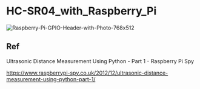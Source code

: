 # HC-SR04_with_Raspberry_Pi

![Raspberry-Pi-GPIO-Header-with-Photo-768x512](https://github.com/chibaf/Raspberry-Pi-and-HC-SR04-and-SSR/assets/1296728/10dbe5b0-d44f-4c5e-a9e4-0d64984ac30a)

## Ref

Ultrasonic Distance Measurement Using Python - Part 1 - Raspberry Pi Spy

https://www.raspberrypi-spy.co.uk/2012/12/ultrasonic-distance-measurement-using-python-part-1/
